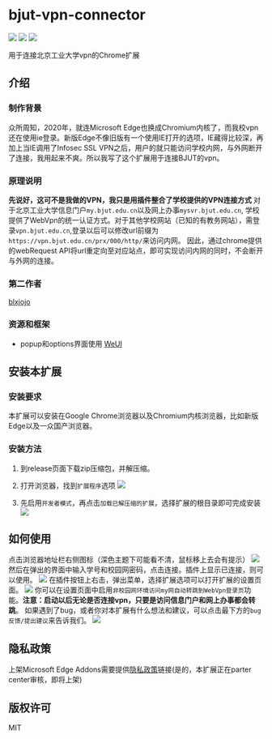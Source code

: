 # bjut-vpn-connector
![](https://img.shields.io/static/v1?label=version&message=1.2&color=blue) ![](https://img.shields.io/github/license/Woodykaixa/bjut-vpn-connector) ![](https://img.shields.io/static/v1?label=made%20for&message=Beijing%20University%20of%20Technology&color=0096c3)
 
用于连接北京工业大学vpn的Chrome扩展

## 介绍
### 制作背景
众所周知，2020年，就连Microsoft Edge也换成Chromium内核了，而我校vpn还在使用ie登录。新版Edge不像旧版有一个使用IE打开的选项，IE藏得比较深，再加上当IE调用了Infosec SSL VPN之后，用户的就只能访问学校内网，与外网断开了连接，我用起来不爽。所以我写了这个扩展用于连接BJUT的vpn。

### 原理说明
__先说好，这可不是我做的VPN，我只是用插件整合了学校提供的VPN连接方式__
对于北京工业大学信息门户`my.bjut.edu.cn`以及网上办事`mysvr.bjut.edu.cn`, 学校提供了WebVpn的统一认证方式。对于其他学校网站（已知的有教务网站），需登录`vpn.bjut.edu.cn`,登录以后可以修改url前缀为`https://vpn.bjut.edu.cn/prx/000/http/`来访问内网。
因此，通过chrome提供的webRequest API将url重定向至对应站点，即可实现访问内网的同时，不会断开与外网的连接。

### 第二作者
[blxjojo](https://github.com/blxjojo)
### 资源和框架
+ popup和options界面使用 [WeUI](https://github.com/Tencent/weui)

## 安装本扩展

### 安装要求
本扩展可以安装在Google Chrome浏览器以及Chromium内核浏览器，比如新版Edge以及一众国产浏览器。

### 安装方法
1. 到release页面下载zip压缩包，并解压缩。
2. 打开浏览器，找到`扩展程序`选项
   ![](./readme_img/readme01.png)

3. 先启用`开发者模式`，再点击`加载已解压缩的扩展`，选择扩展的根目录即可完成安装
   ![](readme_img/readme02.png)

## 如何使用
点击浏览器地址栏右侧图标（深色主题下可能看不清，鼠标移上去会有提示）
![](readme_img/readme03.png)
然后在弹出的界面中输入学号和校园网密码，点击连接。插件上显示已连接，则可以使用。
![](readme_img/readme04.png)
在插件按钮上右击，弹出菜单，选择扩展选项可以打开扩展的设置页面。
![](readme_img/readme05.png)
你可以在设置页面中启用`非校园网环境访问my网自动转跳到WebVpn登录页`功能。__注意：启动以后无论是否连接vpn，只要是访问信息门户和网上办事都会转跳__。
如果遇到了bug，或者你对本扩展有什么想法和建议，可以点击最下方的`bug反馈/提出建议`来告诉我们。
![](readme_img/readme06.png)

## 隐私政策

上架Microsoft Edge Addons需要提供[隐私政策](http://59.110.236.102/BjutVpnConnector/Privacy)链接(是的，本扩展正在parter center审核，即将上架)
## 版权许可
MIT
